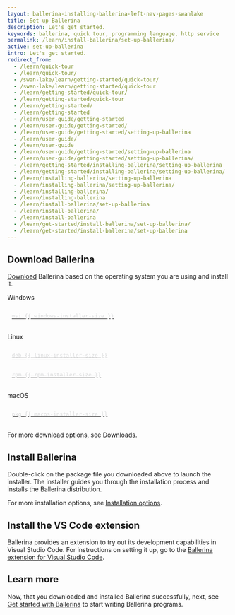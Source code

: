 ```yaml
---
layout: ballerina-installing-ballerina-left-nav-pages-swanlake
title: Set up Ballerina
description: Let's get started.
keywords: ballerina, quick tour, programming language, http service
permalink: /learn/install-ballerina/set-up-ballerina/
active: set-up-ballerina
intro: Let's get started.
redirect_from:
  - /learn/quick-tour
  - /learn/quick-tour/
  - /swan-lake/learn/getting-started/quick-tour/
  - /swan-lake/learn/getting-started/quick-tour
  - /learn/getting-started/quick-tour/
  - /learn/getting-started/quick-tour
  - /learn/getting-started/
  - /learn/getting-started
  - /learn/user-guide/getting-started
  - /learn/user-guide/getting-started/
  - /learn/user-guide/getting-started/setting-up-ballerina
  - /learn/user-guide/
  - /learn/user-guide
  - /learn/user-guide/getting-started/setting-up-ballerina
  - /learn/user-guide/getting-started/setting-up-ballerina/
  - /learn/getting-started/installing-ballerina/setting-up-ballerina
  - /learn/getting-started/installing-ballerina/setting-up-ballerina/
  - /learn/installing-ballerina/setting-up-ballerina
  - /learn/installing-ballerina/setting-up-ballerina/
  - /learn/installing-ballerina/
  - /learn/installing-ballerina
  - /learn/install-ballerina/set-up-ballerina
  - /learn/install-ballerina/
  - /learn/install-ballerina
  - /learn/get-started/install-ballerina/set-up-ballerina/
  - /learn/get-started/install-ballerina/set-up-ballerina
---
```


## Download Ballerina

[Download](/downloads) Ballerina based on the operating system you are using and install it.

<link rel="stylesheet" href="/css/download-page.css">
<script src="/js/download-page.js"></script>
<div class="clearfix"></div>
<div class="row cDownloads">
      <!-- <div class=""> -->
         <div class="col-xs-12 col-sm-12 col-md-3 col-lg-3 ">
					<p class="cWindows">Windows</p>
					<a id="packWindows" href="{{ dist_server }}/downloads/{{ version }}/{{ windows-installer }}" class="cGTMDownload cDownload cDownloadNew" data-download="downloads" data-pack="{{ windows-installer }}">
						<div class="cSize">msi <span id="packWindowsName">{{ windows-installer-size }}</span></div>
					</a>
					<!-- <ul class="cDiwnloadSubLinks">
						<li><a id="packWindowsMd5" href="{{ dist_server }}/downloads/{{ version }}/{{ windows-installer }}.md5">md5</a></li>
						<li><a id="packWindowsSha1" href="{{ dist_server }}/downloads/{{ version }}/{{ windows-installer }}.sha1">SHA-1</a></li>
						<li><a id="packWindowsAsc" href="{{ dist_server }}/downloads/{{ version }}/{{ windows-installer }}.asc">asc</a></li>
					</ul> -->
				</div>
				<div class="col-xs-12 col-sm-12 col-md-6 col-lg-6 ">
					<p class="cLinux">Linux </p>
          <div class="row" style='justify-content:space-around'>
            <div class="col-xs-12 col-sm-12 col-md-6 col-lg-6 cMarginSmall">
              <a id="packLinux" href="{{ dist_server }}/downloads/{{ version }}/{{ linux-installer }}" class="cGTMDownload cDownload cLinuxPKGs  cDownloadNew" data-download="downloads" data-pack="{{ linux-installer }}">
                <div class="cSize">deb <span id="packLinuxName">{{ linux-installer-size }}</span></div>
              </a>
              <!-- <ul class="cDiwnloadSubLinks">
                <li><a id="packLinuxMd5" href="{{ dist_server }}/downloads/{{ version }}/{{ linux-installer }}.md5">md5</a></li>
                <li><a id="packLinuxSha1" href="{{ dist_server }}/downloads/{{ version }}/{{ linux-installer }}.sha1">SHA-1</a></li>
                <li><a id="packLinuxAsc" href="{{ dist_server }}/downloads/{{ version }}/{{ linux-installer }}.asc">asc</a></li>
              </ul> -->
            </div>
            <div class="col-xs-12 col-sm-12 col-md-6 col-lg-6 cMarginSmall">
              <a id="packLinux" href="{{ dist_server }}/downloads/{{ version }}/{{ rpm-installer }}" class="cGTMDownload cDownload cLinuxPKGs cDownloadNew" data-download="downloads" data-pack="{{ rpm-installer }}">
                <div class="cSize">rpm <span id="packLinuxName">{{ rpm-installer-size }}</span></div>
              </a>
              <!-- <ul class="cDiwnloadSubLinks">
                <li><a id="packLinuxMd5" href="{{ dist_server }}/downloads/{{ version }}/{{ rpm-installer }}.md5">md5</a></li>
                <li><a id="packLinuxSha1" href="{{ dist_server }}/downloads/{{ version }}/{{ rpm-installer }}.sha1">SHA-1</a></li>
                <li><a id="packLinuxAsc" href="{{ dist_server }}/downloads/{{ version }}/{{ rpm-installer }}.asc">asc</a></li>
              </ul> -->
            </div>
          </div>
				</div>
				<div class="col-xs-12 col-sm-12 col-md-3 col-lg-3 ">
					<p class="cMac">macOS</p>
					<a id="packMac" href="{{ dist_server }}/downloads/{{ version }}/{{ macos-installer }}" class="cGTMDownload cDownload cDownloadNew" data-download="downloads" data-pack="{{ macos-installer }}">
						<div class="cSize">pkg <span id="packWindowsName">{{ macos-installer-size }}</span></div>
					</a>
					<!-- <ul class="cDiwnloadSubLinks">
						<li><a id="packMacMd5" href="{{ dist_server }}/downloads/{{ version }}/{{ macos-installer }}.md5">md5</a></li>
						<li><a id="packMacSha1" href="{{ dist_server }}/downloads/{{ version }}/{{ macos-installer }}.sha1">SHA-1</a></li>
						<li><a id="packMacAsc" href="{{ dist_server }}/downloads/{{ version }}/{{ macos-installer }}.asc">asc</a></li>
					</ul> -->
				</div>
      <!-- </div> -->
   </div>

For more download options, see [Downloads](/downloads).

## Install Ballerina

Double-click on the package file you downloaded above to launch the installer. The installer guides you through the installation process and installs the Ballerina distribution.

For more installation options, see [Installation options](/learn/install-ballerina/installation-options/).

## Install the VS Code extension

Ballerina provides an extension to try out its development capabilities in Visual Studio Code. For instructions on setting it up, go to the <a href="https://marketplace.visualstudio.com/items?itemName=WSO2.ballerina" target="_blank">Ballerina extension for Visual Studio Code</a>.

## Learn more

Now, that you downloaded and installed Ballerina successfully, next, see [Get started with Ballerina](/learn/get-started-with-ballerina/) to start writing Ballerina programs.

<style>

a.cDownload .cSize {
  font-family: monaco, Consolas, "Lucida Console", monospace;
  font-size: 12px;
  color: #d9dadb;
  margin-top: -4px;
  padding-left: 10px;
}

a.cDownload {
  padding: 20px 10px 20px 40px;
  background-position: left 10px top 20px;
  margin: 0 ;
}


ul.cDiwnloadSubLinks {
  padding: 10px 10px;
}
ul.cDiwnloadSubLinks li {
  list-style: none;
  font-size: 13px !important;
}
/* Extra large devices (large laptops and desktops, 1200px and up) */
    @media only screen and (min-width: 1200px) {
      .cMarginSmall{
         padding: 0;
         width: 48%;
         /* margin-right: 2px */
      }
    }
</style>
